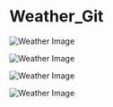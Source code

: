 # Weather_Git






![Weather Image](https://github.com/rezakardan/Weather_Git/blob/main/app/src/main/assets/image/weather1.png?raw=true)

![Weather Image](https://github.com/rezakardan/Weather_Git/blob/main/app/src/main/assets/image/weather2.png?raw=true)

![Weather Image](https://github.com/rezakardan/Weather_Git/blob/main/app/src/main/assets/image/weather3.png?raw=true)

![Weather Image](https://github.com/rezakardan/Weather_Git/blob/main/app/src/main/assets/image/weather4.png?raw=true)
